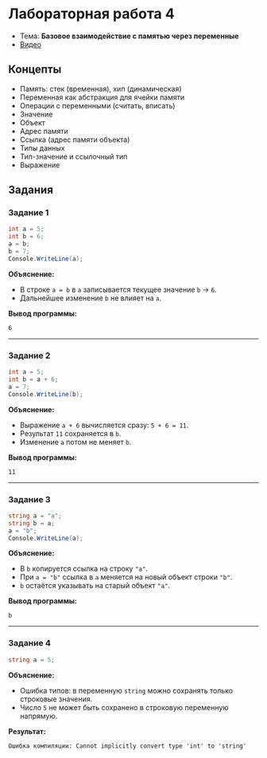 # Лабораторная работа 4

- Тема: **Базовое взаимодействие с памятью через переменные**  
- [Видео](https://www.youtube.com/watch?v=wjsV9CvZfGI&list=PL4sUOB8DjVlVVw9Yx_tUO7fRPDYeaACXD&index=3)

## Концепты
- Память: стек (временная), хип (динамическая)  
- Переменная как абстракция для ячейки памяти  
- Операции с переменными (считать, вписать)  
- Значение  
- Объект  
- Адрес памяти  
- Ссылка (адрес памяти объекта)  
- Типы данных  
- Тип-значение и ссылочный тип  
- Выражение  

## Задания

### Задание 1
```csharp
int a = 5;
int b = 6;
a = b;
b = 7;
Console.WriteLine(a);
```
**Объяснение:**  
- В строке `a = b` в `a` записывается текущее значение `b` → `6`.  
- Дальнейшее изменение `b` не влияет на `a`.  

**Вывод программы:**  
```
6
```

---

### Задание 2
```csharp
int a = 5;
int b = a + 6;
a = 7;
Console.WriteLine(b);
```
**Объяснение:**  
- Выражение `a + 6` вычисляется сразу: `5 + 6 = 11`.  
- Результат `11` сохраняется в `b`.  
- Изменение `a` потом не меняет `b`.  

**Вывод программы:**  
```
11
```

---

### Задание 3
```csharp
string a = "a";
string b = a;
a = "b";
Console.WriteLine(a);
```
**Объяснение:**  
- В `b` копируется ссылка на строку `"a"`.  
- При `a = "b"` ссылка в `a` меняется на новый объект строки `"b"`.  
- `b` остаётся указывать на старый объект `"a"`.  

**Вывод программы:**  
```
b
```

---

### Задание 4
```csharp
string a = 5;
```
**Объяснение:**  
- Ошибка типов: в переменную `string` можно сохранять только строковые значения.  
- Число `5` не может быть сохранено в строковую переменную напрямую.  

**Результат:**  
```
Ошибка компиляции: Cannot implicitly convert type 'int' to 'string'
